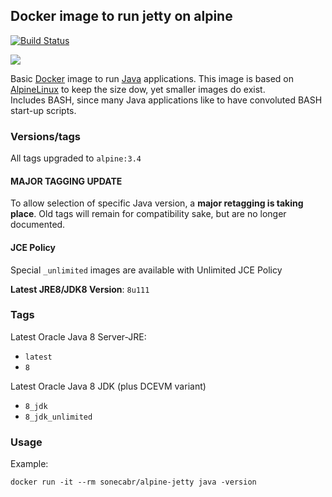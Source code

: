 ## Docker image to run jetty on alpine


[![Build Status](https://travis-ci.org/sonecabr/docker-alpine-jetty.svg?branch=master)](https://travis-ci.org/sonecabr/docker-alpine-jetty)

[![](https://badge.imagelayers.io/sonecabr/alpine-jetty:latest.svg)](https://imagelayers.io/?images=sonecabr/alpine-jetty:latest)

Basic [Docker](https://www.docker.com/) image to run [Java](https://www.java.com/) applications.
This image is based on [AlpineLinux](http://alpinelinux.org/) to keep the size dow, yet smaller images do exist.  
Includes BASH, since many Java applications like to have convoluted BASH start-up scripts.

### Versions/tags
All tags upgraded to `alpine:3.4`

#### MAJOR TAGGING UPDATE
To allow selection of specific Java version, a **major retagging is taking place**.
Old tags will remain for compatibility sake, but are no longer documented.

#### JCE Policy
Special `_unlimited` images are available with Unlimited JCE Policy

**Latest JRE8/JDK8 Version**: `8u111` 

### Tags

Latest Oracle Java 8 Server-JRE:
* `latest`
* `8`

Latest Oracle Java 8 JDK (plus DCEVM variant)
* `8_jdk`
* `8_jdk_unlimited`


### Usage

Example:

    docker run -it --rm sonecabr/alpine-jetty java -version
